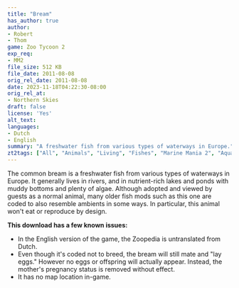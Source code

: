 ```yaml
---
title: "Bream"
has_author: true
author: 
- Robert
- Thom
game: Zoo Tycoon 2
exp_req: 
- MM2
file_size: 512 KB
file_date: 2011-08-08
orig_rel_date: 2011-08-08
date: 2023-11-18T04:22:30-08:00
orig_rel_at: 
- Northern Skies
draft: false
license: 'Yes'
alt_text: 
languages:
- Dutch
- English
summary: "A freshwater fish from various types of waterways in Europe."
zt2tags: ["All", "Animals", "Living", "Fishes", "Marine Mania 2", "Aquatic"] 
---
```

The common bream is a freshwater fish from various types of waterways in Europe. It generally lives in rivers, and in nutrient-rich lakes and ponds with muddy bottoms and plenty of algae. Although adopted and viewed by guests as a normal animal, many older fish mods such as this one are coded to also resemble ambients in some ways. In particular, this animal won't eat or reproduce by design.

**This download has a few known issues:**
- In the English version of the game, the Zoopedia is untranslated from Dutch.
- Even though it's coded not to breed, the bream will still mate and "lay eggs." However no eggs or offspring will actually appear. Instead, the mother's pregnancy status is removed without effect.
- It has no map location in-game.